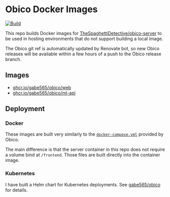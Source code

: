 # Obico Docker Images

[![Build](https://github.com/gabe565/docker-obico/actions/workflows/build.yml/badge.svg)](https://github.com/gabe565/docker-obico/actions/workflows/build.yml)

This repo builds Docker images for [TheSpaghettiDetective/obico-server](https://github.com/TheSpaghettiDetective/obico-server) to be used in hosting environments that do not support building a local image.

The Obico git ref is automatically updated by Renovate bot, so new Obico releases will be available within a few hours of a push to the Obico release branch.

## Images

- [ghcr.io/gabe565/obico/web](https://github.com/gabe565/docker-obico/pkgs/container/obico%2Fweb)
- [ghcr.io/gabe565/obico/ml-api](https://github.com/gabe565/docker-obico/pkgs/container/obico%2Fml-api)

## Deployment

### Docker

These images are built very similarly to the [`docker-compose.yml`](https://github.com/TheSpaghettiDetective/obico-server/blob/release/docker-compose.yml) provided by Obico.

The main difference is that the server container in this repo does not require a volume bind at `/frontend`. Those files are built directly into the container image.

### Kubernetes

I have built a Helm chart for Kubernetes deployments. See [gabe565/obico](https://github.com/gabe565/charts/tree/main/charts/obico) for details.
